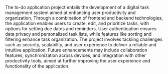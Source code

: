 
The to-do application project entails the development of a digital task management system aimed at enhancing user productivity and organization. Through a combination of frontend and backend technologies, the application enables users to create, edit, and prioritize tasks, with options for setting due dates and reminders. User authentication ensures data privacy and personalized task lists, while features like sorting and filtering enhance task organization. The project involves tackling challenges such as security, scalability, and user experience to deliver a reliable and intuitive application. Future enhancements may include collaboration features, synchronization across devices, and integration with other productivity tools, aimed at further improving the user experience and functionality of the application.
